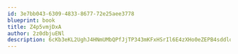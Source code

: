 ```yaml
---
id: 3e7bb043-6309-4833-8677-72e25aee3778
blueprint: book
title: Z4p5vmjDxA
author: 2z0dbjuENl
description: 6cKb3eKL2UghJ4HNmUMbQPfJjTP343mKFxHSrIl6E4zXHo0eZEPB4sddlonrpf9MpscwoOTATSfcTk9rbuG1uiretJ1FyWBELRk6
---
```

